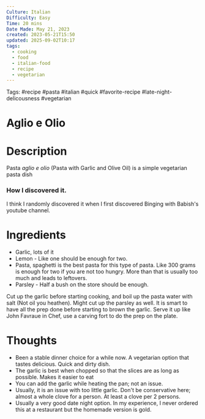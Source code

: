 ```yaml
---
Culture: Italian
Difficulty: Easy
Time: 20 mins
Date Made: May 21, 2023
created: 2023-05-21T15:50
updated: 2025-09-02T10:17
tags:
  - cooking
  - food
  - italian-food
  - recipe
  - vegetarian
---
```

Tags: #recipe #pasta #italian #quick #favorite-recipe #late-night-delicousness #vegetarian
# Aglio e Olio
# Description
Pasta *aglio e olio* (Pasta with Garlic and Olive Oil) is a simple vegetarian pasta dish
### How I discovered it. 
I think I randomly discovered it when I first discovered Binging with Babish's youtube channel. 


# Ingredients

* Garlic, lots of it
* Lemon - Like one should be enough for two. 
* Pasta, spaghetti is the best pasta for this type of pasta. Like 300 grams is enough for two if you are not too hungry. More than that is usually too much and leads to leftovers. 
* Parsley - Half a bush on the store should be enough.


Cut up the garlic before starting cooking, and boil up the pasta water with salt (Not oil you heathen). Might cut up the parsley as well.  It is smart to have all the prep done before starting to brown the garlic. 
Serve it up like John Favraue in Chef, use a carving fort to do the prep on the plate. 

# Thoughts
- Been a stable dinner choice for a while now. A vegetarian option that tastes delicious. Quick and dirty dish.
- The garlic is best when chopped so that the slices are as long as possible. Makes it easier to eat
- You can add the garlic while heating the pan; not an issue. 
- Usually, it is an issue with too little garlic. Don't be conservative here; almost a whole clove for a person. At least a clove per 2 persons. 
- Usually a very good date night option. In my experience, I never ordered this at a restaurant but the homemade version is gold. 
